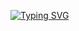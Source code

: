 [![Typing SVG](https://readme-typing-svg.demolab.com?font=Fira+Code&weight=900&size=30&pause=1000&color=379200&width=435&lines=Caique+Pithon)](https://git.io/typing-svg)

